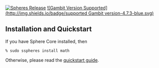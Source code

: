 [![Spheres Release](http://img.shields.io/github/release/alvatar/sphere-core.svg)](http://schemespheres.org)
[![Gambit Version Supported](http://img.shields.io/badge/supported Gambit version-4.7.3-blue.svg)](http://schemespheres.org)


## Installation and Quickstart
If you have Sphere Core installed, then

    % sudo sspheres install math

Otherwise, please read the [quickstart guide](http://www.schemespheres.org/guides/en/quickstart).
